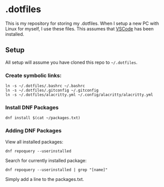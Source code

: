 # .dotfiles

This is my repository for storing my .dotfiles. When I setup a new PC with Linux for myself, I use these files. This assumes that [VSCode](https://code.visualstudio.com/) has been installed.

## Setup

All setup will assume you have cloned this repo to `~/.dotfiles`.

### Create symbolic links:

```
ln -s ~/.dotfiles/.bashrc ~/.bashrc
ln -s ~/.dotfiles/.gitconfig ~/.gitconfig
ln -s ~/.dotfiles/alacritty.yml ~/.config/alacritty/alacritty.yml
```

### Install DNF Packages

```
dnf install $(cat ~/packages.txt)
```

### Adding DNF Packages

View all installed packages:

```
dnf repoquery --userinstalled
```

Search for currently installed package:

```
dnf repoquery --userinstalled | grep "[name]"
```

Simply add a line to the packages.txt.